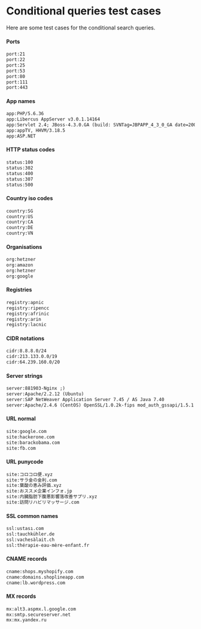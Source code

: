 # Conditional queries test cases

Here are some test cases for the conditional search queries.


#### Ports

```html
port:21
port:22
port:25
port:53
port:80
port:111
port:443
```


#### App names

```html
app:PHP/5.6.36
app:Libercus AppServer v3.0.1.14164
app:Servlet 2.4; JBoss-4.3.0.GA (build: SVNTag=JBPAPP_4_3_0_GA date=200801031548)/Tomcat-5.5
app:appTV, HHVM/3.18.5
app:ASP.NET
```


#### HTTP status codes

```html
status:100
status:302
status:400
status:307
status:500
```


#### Country iso codes

```html
country:SG
country:US
country:CA
country:DE
country:VN
```


#### Organisations

```html
org:hetzner
org:amazon
org:hetzner
org:google
```


#### Registries

```html
registry:apnic
registry:ripencc
registry:afrinic
registry:arin
registry:lacnic
```


#### CIDR notations

```html
cidr:8.8.8.0/24
cidr:213.133.0.0/19
cidr:64.239.160.0/20
```


#### Server strings

```html
server:881903-Nginx ;)
server:Apache/2.2.12 (Ubuntu)
server:SAP NetWeaver Application Server 7.45 / AS Java 7.40
server:Apache/2.4.6 (CentOS) OpenSSL/1.0.2k-fips mod_auth_gssapi/1.5.1 mod_fcgid/2.3.9
```


#### URL normal

```html
site:google.com
site:hackerone.com
site:barackobama.com
site:fb.com
```


#### URL punycode

```html
site:コロコロ便.xyz
site:サラ金の金利.com
site:葉酸の恵み評価.xyz
site:おススメ企業インフォ.jp
site:内臓脂肪下腹悪影響落改善サプリ.xyz
site:訪問リハビリマッサージ.com
```


#### SSL common names

```html
ssl:ustası.com
ssl:tauchkühler.de
ssl:vachesàlait.ch
ssl:thérapie-eau-mère-enfant.fr
```


#### CNAME records

```html
cname:shops.myshopify.com
cname:domains.shoplineapp.com
cname:lb.wordpress.com
```


#### MX records

```html
mx:alt3.aspmx.l.google.com
mx:smtp.secureserver.net
mx:mx.yandex.ru
```
